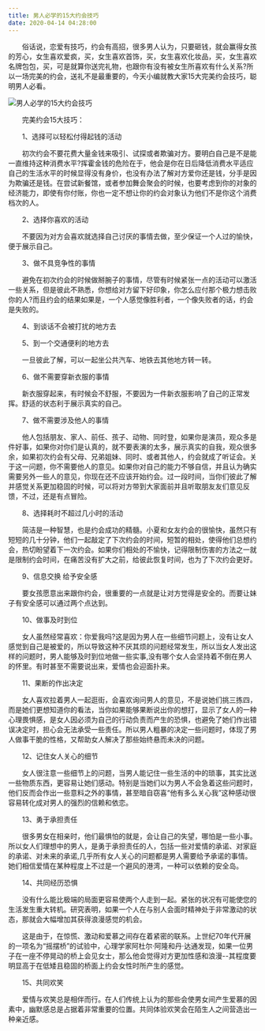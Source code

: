 ```yaml
---
title: 男人必学的15大约会技巧
date: 2020-04-14 04:28:00
---
```




　　俗话说，恋爱有技巧，约会有高招，很多男人认为，只要砸钱，就会赢得女孩的芳心，女生喜欢爱疯，买，女生喜欢首饰，买，女生喜欢化妆品，买，女生喜欢名牌包包，买，可是就算你送完礼物，也跟你有没有被女生所喜欢有什么关系?所以一场完美的约会，送礼不是最重要的，今天小编就教大家15大完美约会技巧，聪明男人必看。

![男人必学的15大约会技巧](/img/c6d899fa1a253d2e5c38d0a1cccf9360.jpg)

　　完美约会15大技巧：

　　1、选择可以轻松付得起钱的活动

　　初次约会不要花费大量金钱来吸引、试探或者欺骗对方。要明白自己是不是能一直维持这种消费水平?挥霍金钱的危险在于，他会是你在日后降低消费水平适应自己的生活水平的时候显得没有身价，也没有办法了解对方爱你还是钱，分手是因为欺骗还是钱。在尝试新餐馆，或者参加舞会聚会的时候，也要考虑到你的对象的经济能力，即使有你付账，你也一定不想让你的约会对象认为他们不是你这个消费档次的人。

　　2、选择你喜欢的活动

　　不要因为对方会喜欢就选择自己讨厌的事情去做，至少保证一个人过的愉快，便于展示自己。

　　3、做不具竞争性的事情

　　避免在初次约会的时候做掰腕子的事情，尽管有时候紧张一点的活动可以激活一些关系，但是彼此不熟悉，你想给对方留下好印象，你怎么应付那个极力想击败你的人?而且约会的结果如果是，一个人感觉像胜利者，一个像失败者的话，约会是失败的。

　　4、到谈话不会被打扰的地方去

　　5、到一个交通便利的地方去

　　一旦彼此了解，可以一起坐公共汽车、地铁去其他地方转一转。

　　6、做不需要穿新衣服的事情

　　新衣服穿起来，有时候会不舒服，不要因为一件新衣服影响了自己的正常发挥。舒适的状态利于展示真实的自己。

　　7、做不需要涉及他人的事情

　　他人包括朋友、家人、前任、孩子、动物、同时登，如果你是演员，观众多是件好事，如果你对你们是认真的，就不要表演的太多，展示真实的自我，观众很多余，如果初次约会有父母、兄弟姐妹、同时、或者其他人，约会就成了听证会。关于这一问题，你不需要他人的意见。如果你对自己的能力不够自信，并且认为确实需要另外一些人的意见，你现在还不应该开始约会。过一段时间，当你们彼此了解并感觉关系更加稳固的时候，可以将对方带到大家面前并且听取朋友友们意见反馈，不过，还是有点冒险。

　　8、选择耗时不超过几小时的活动

　　简洁是一种智慧，也是约会成功的精髓。小夏和女友约会的很愉快，虽然只有短短的几十分钟，他们一起敲定了下次约会的时间，短暂的相处，使得他们总想约会，热切盼望着下一次约会。如果你们相处的不愉快，记得限制伤害的方法之一就是限制约会时间，在痛苦没有扩大之前，给彼此恢复时间，也为了下次约会更好。

　　9、信息交换 给予安全感

　　要女孩愿意出来跟你约会，很重要的一点就是让对方觉得是安全的。而要让妹子有安全感可以通过两个点达到。

　　10、做事及时到位

　　女人虽然经常喜欢：你爱我吗?这是因为男人在一些细节问题上，没有让女人感觉到自己是被爱的，所以导致这种不厌其烦的问题经常发生，所以当女人发出这样的问题时，男人能够及时到位地做一些实事,没有哪个女人会坚持着不倒在男人的怀里。有时甚至不需要说出来，爱情也会迎面扑来。

　　11、果断的作出决定

　　女人喜欢拉着男人一起逛街，会喜欢询问男人的意见，不是说她们挑三拣四，而是她们更想知道你的看法，当你如果能够果断说出你的想打，显示了女人的一种心理畏惧感，是女人因必须为自己的行动负责而产生的恐惧，也避免了她们作出错误决定时，担心会无法承受一些责任。所以男人粗暴的决定一些问题时，体现了男人做事干脆的性格，又帮助女人解决了那些始终悬而未决的问题。

　　12、记住女人关心的细节

　　女人很注意一些细节上的问题，当男人能记住一些生活的中的琐事，其实比送一些物质东西，更容易让她们感动。特别是当她们以为男人不会急着这些问题时，他们反而会作出一些意料之外的事情，甚至暗自窃喜“他有多么关心我”这种感动很容易转化成对男人的强烈的信赖和依恋。

　　13、勇于承担责任

　　很多男女在相亲时，他们最惧怕的就是，会让自己的失望，哪怕是一些小事。所以女人们理想中的男人，是勇于承担责任的人，包括一些对爱情的承诺、对家庭的承诺、对未来的承诺,几乎所有女人关心的问题都是男人需要给予承诺的事情。她们相信爱情在某种程度上不过是一个避风的港湾，一种可以依赖的安全岛。

　　14、共同经历恐惧

　　没有什么能比极端的局面更容易使两个人走到一起。紧张的状况有可能使您的生活发生重大转机。研究表明，如果一个人在与别人会面时精神处于非常激动的状态，那就会大幅增加其获得浪漫感觉的机会。

　　这是由于，在惊慌、激动和爱慕之间存在着紧密的联系。上世纪70年代开展的一项名为“摇摆桥”的试验中，心理学家阿杜尔·阿隆和丹·达通发现，如果一位男子在一座不停晃动的桥上会见女士，那么他会觉得对方更加性感和浪漫--其程度要明显高于在低矮且稳固的桥面上约会女性时所产生的感觉。

　　15、共同欢笑

　　爱情与欢笑总是相伴而行。在人们传统上认为的那些会使男女间产生爱慕的因素中，幽默感总是占据着非常重要的位置。共同体验欢笑会在陌生人之间营造出一种亲近感。